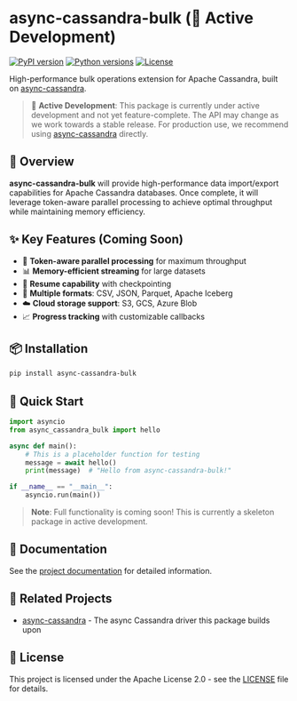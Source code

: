 # async-cassandra-bulk (🚧 Active Development)

[![PyPI version](https://badge.fury.io/py/async-cassandra-bulk.svg)](https://badge.fury.io/py/async-cassandra-bulk)
[![Python versions](https://img.shields.io/pypi/pyversions/async-cassandra-bulk.svg)](https://pypi.org/project/async-cassandra-bulk/)
[![License](https://img.shields.io/pypi/l/async-cassandra-bulk.svg)](https://github.com/axonops/async-python-cassandra-client/blob/main/LICENSE)

High-performance bulk operations extension for Apache Cassandra, built on [async-cassandra](https://pypi.org/project/async-cassandra/).

> 🚧 **Active Development**: This package is currently under active development and not yet feature-complete. The API may change as we work towards a stable release. For production use, we recommend using [async-cassandra](https://pypi.org/project/async-cassandra/) directly.

## 🎯 Overview

**async-cassandra-bulk** will provide high-performance data import/export capabilities for Apache Cassandra databases. Once complete, it will leverage token-aware parallel processing to achieve optimal throughput while maintaining memory efficiency.

## ✨ Key Features (Coming Soon)

- 🚀 **Token-aware parallel processing** for maximum throughput
- 📊 **Memory-efficient streaming** for large datasets
- 🔄 **Resume capability** with checkpointing
- 📁 **Multiple formats**: CSV, JSON, Parquet, Apache Iceberg
- ☁️ **Cloud storage support**: S3, GCS, Azure Blob
- 📈 **Progress tracking** with customizable callbacks

## 📦 Installation

```bash
pip install async-cassandra-bulk
```

## 🚀 Quick Start

```python
import asyncio
from async_cassandra_bulk import hello

async def main():
    # This is a placeholder function for testing
    message = await hello()
    print(message)  # "Hello from async-cassandra-bulk!"

if __name__ == "__main__":
    asyncio.run(main())
```

> **Note**: Full functionality is coming soon! This is currently a skeleton package in active development.

## 📖 Documentation

See the [project documentation](https://github.com/axonops/async-python-cassandra-client) for detailed information.

## 🤝 Related Projects

- [async-cassandra](https://pypi.org/project/async-cassandra/) - The async Cassandra driver this package builds upon

## 📄 License

This project is licensed under the Apache License 2.0 - see the [LICENSE](https://github.com/axonops/async-python-cassandra-client/blob/main/LICENSE) file for details.

